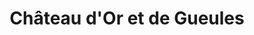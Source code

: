---
title: "Château d'Or et de Gueules"
url: /saint-gilles/chateau-dor-et-de-gueules/
shop: alcool
---